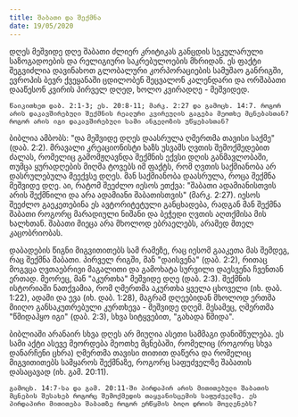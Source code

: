 ```yaml
---
title: შაბათი და შექმნა
date: 19/05/2020
---
```


დღეს მეშვიდე დღე შაბათი ძლიერ კრიტიკას განცდის სეკულარული საზოგადოების და რელიგიური საკრებულოების მხრიდან. ეს ფაქტი შეგვიძლია დავინახოთ გლობალური კორპორაციების სამუშაო განრიგში, ევროპის ბევრ ქვეყანაში ცდილობენ შეცვალონ კალენდარი და ორშაბათი დააწესონ კვირის პირველ დღედ, ხოლო კვირადღე -  მეშვიდედ.

`წაიკითხეთ დაბ. 2:1-3; ეს. 20:8-11; მარკ. 2:27 და გამოცხ. 14:7. როგორ არის დაკავშირებული შექმნის რეალური კვირეულის გაგება მეოთხე მცნებასთან? როგორ არის იგი დაკავშირებული სამი ანგელოზის უწყებასთან?`

ბიბლია ამბობს: "და მეშვიდე დღეს დაასრულა ღმერთმა თავისი საქმე" (დაბ. 2:2). მრავალი კრეაციონისტი ხაზს უსვამს ღვთის შემოქმედებით ძალას, რომელიც გამომჟღავნდა შექმნის ექვსი დღის განმავლობაში, თუმცა ყურადღების მიღმა ტოვებს იმ ფაქტს, რომ ღვთის საქმიანობა არ დასრულებულა მეექვსე დღეს. მან საქმიანობა დაასრულა, როცა შექმნა მეშვიდე დღე. აი, რატომ შეეძლო იესოს ეთქვა: "შაბათი ადამიანისთვის არის შექმნილი და არა ადამიანი შაბათისთვის" (მარკ. 2:27). იესოს შეეძლო გაეკეთებინა ეს ავტორიტეტული განცხადება, რადგან მან შექმნა შაბათი როგორც მარადიული ნიშანი და ბეჭედი ღვთის აღთქმისა მის ხალხთან. შაბათი მიეცა არა მხოლოდ ებრაელებს, არამედ მთელ კაცობრიობას.

დაბადების წიგნი მიგვითითებს სამ რამეზე, რაც იესომ გააკეთა მას შემდეგ, რაც შექმნა შაბათი. პირველ რიგში, მან "დაისვენა" (დაბ. 2:2), რითაც მოგვცა ღვთაებრივი მაგალითი და გამოხატა სურვილი დაესვენა ჩვენთან ერთად. მეორეც, მან "აკურთხა" მეშვიდე დღე (დაბ. 2:3). შექმნის ისტორიაში ნათქვამია, რომ ღმერთმა აკურთხა ყველა ცხოველი (იხ. დაბ. 1:22), ადამი და ევა (იხ. დაბ. 1:28), მაგრამ დღეებიდან მხოლოდ ერთმა მიიღო განსაკუთრებული კურთხევა - მეშვიდე დღემ. მესამეც, ღმერთმა "წმიდაჰყო იგი" (დაბ. 2:3), სხვა სიტყვებით, "გახადა წმიდა".

ბიბლიაში არანაირ სხვა დღეს არ მიუღია ასეთი სამმაგი დანიშნულება. ეს სამი აქტი ასევე მეორდება მეოთხე მცნებაში, რომელიც (როგორც სხვა დანარჩენი ცხრა) ღმერთმა თავისი თითით დაწერა და რომელიც მიგვითითებს სამყაროს შექმნაზე, როგორც საფუძველზე შაბათის დასაცავად (იხ. გამ. 20:11).

`გამოცხ. 14:7-სა და გამ. 20:11-ში პირდაპირ არის მითითებული შაბათის მცნების შესახებ როგორც შემოქმედის თაყვანისცემის საფუძველზე. ეს პირდაპირი მითითება შაბათზე როგორ ერწყმის ბოლო დროის მოვლენებს?`